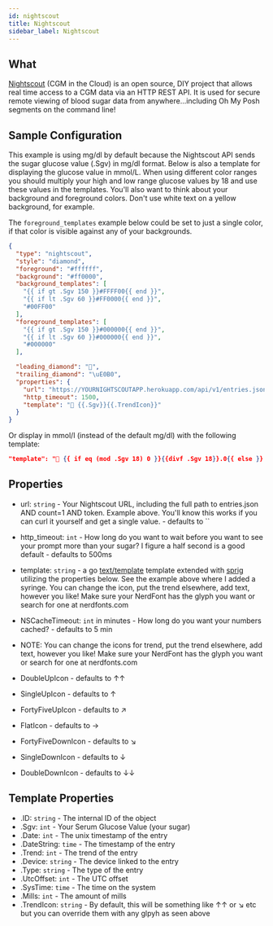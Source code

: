 ```yaml
---
id: nightscout
title: Nightscout
sidebar_label: Nightscout
---
```


## What

[Nightscout][nightscout] (CGM in the Cloud) is an open source,
DIY project that allows real time access to a CGM data via an HTTP REST API. It
is used for secure remote viewing of blood sugar data from anywhere...including
Oh My Posh segments on the command line!

## Sample Configuration

This example is using mg/dl by default because the Nightscout API sends the sugar
glucose value (.Sgv) in mg/dl format. Below is also a template for displaying the
glucose value in mmol/L. When using different color ranges you should multiply your
high and low range glucose values by 18 and use these values in the templates.
You'll also want to think about your background and foreground colors. Don't use
white text on a yellow background, for example.

The `foreground_templates` example below could be set to just a single color,
if that color is visible against any of your backgrounds.

```json
{
  "type": "nightscout",
  "style": "diamond",
  "foreground": "#ffffff",
  "background": "#ff0000",
  "background_templates": [
    "{{ if gt .Sgv 150 }}#FFFF00{{ end }}",
    "{{ if lt .Sgv 60 }}#FF0000{{ end }}",
    "#00FF00"
  ],
  "foreground_templates": [
    "{{ if gt .Sgv 150 }}#000000{{ end }}",
    "{{ if lt .Sgv 60 }}#000000{{ end }}",
    "#000000"
  ],

  "leading_diamond": "",
  "trailing_diamond": "\uE0B0",
  "properties": {
    "url": "https://YOURNIGHTSCOUTAPP.herokuapp.com/api/v1/entries.json?count=1&token=APITOKENFROMYOURADMIN",
    "http_timeout": 1500,
    "template": " {{.Sgv}}{{.TrendIcon}}"
  }
}
```

Or display in mmol/l (instead of the default mg/dl) with the following template:

```json
"template": " {{ if eq (mod .Sgv 18) 0 }}{{divf .Sgv 18}}.0{{ else }} {{ round (divf .Sgv 18) 1 }}{{ end }}{{.TrendIcon}}"
```

## Properties

- url: `string` - Your Nightscout URL, including the full path to entries.json
  AND count=1 AND token. Example above. You'll know this works if you can curl
  it yourself and get a single value. - defaults to ``
- http_timeout: `int` - How long do you want to wait before you want to see
  your prompt more than your sugar? I figure a half second is a good default -
  defaults to 500ms
- template: `string` - a go [text/template][go-text-template] template extended
  with [sprig][sprig] utilizing the properties below.
  See the example above where I added a syringe.
  You can change the icon, put the trend elsewhere, add text, however you like!
  Make sure your NerdFont has the glyph you want or search for one
  at nerdfonts.com
- NSCacheTimeout: `int` in minutes - How long do you want your numbers cached? -
  defaults to 5 min

- NOTE: You can change the icons for trend, put the trend elsewhere, add text,
  however you like!
  Make sure your NerdFont has the glyph you want or search for one at
  nerdfonts.com
- DoubleUpIcon - defaults to ↑↑
- SingleUpIcon - defaults to ↑
- FortyFiveUpIcon - defaults to ↗
- FlatIcon - defaults to →
- FortyFiveDownIcon - defaults to ↘
- SingleDownIcon - defaults to ↓
- DoubleDownIcon - defaults to ↓↓

## Template Properties

- .ID: `string` - The internal ID of the object
- .Sgv: `int` - Your Serum Glucose Value (your sugar)
- .Date: `int` - The unix timestamp of the entry
- .DateString: `time` - The timestamp of the entry
- .Trend: `int` - The trend of the entry
- .Device: `string` - The device linked to the entry
- .Type: `string` - The type of the entry
- .UtcOffset: `int` - The UTC offset
- .SysTime: `time` - The time on the system
- .Mills: `int` - The amount of mills
- .TrendIcon: `string` - By default, this will be something like ↑↑ or ↘ etc but you can
  override them with any glpyh as seen above

[go-text-template]: https://golang.org/pkg/text/template/
[sprig]: https://masterminds.github.io/sprig/
[nightscout]: http://www.nightscout.info/
